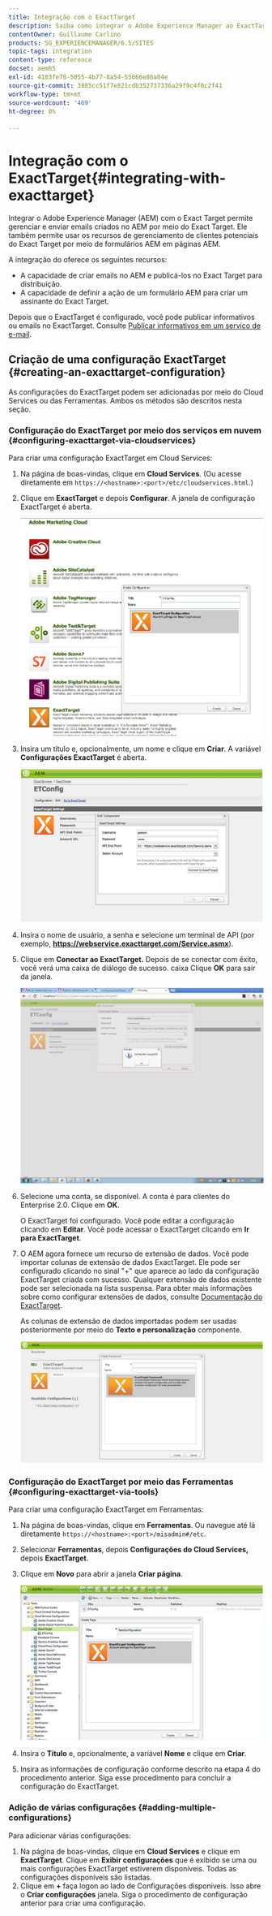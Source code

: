 ```yaml
---
title: Integração com o ExactTarget
description: Saiba como integrar o Adobe Experience Manager ao ExactTarget.
contentOwner: Guillaume Carlino
products: SG_EXPERIENCEMANAGER/6.5/SITES
topic-tags: integration
content-type: reference
docset: aem65
exl-id: 4183fe78-5055-4b77-8a54-55666e86a04e
source-git-commit: 3885cc51f7e821cdb352737336a29f9c4f0c2f41
workflow-type: tm+mt
source-wordcount: '469'
ht-degree: 0%

---
```


# Integração com o ExactTarget{#integrating-with-exacttarget}

Integrar o Adobe Experience Manager (AEM) com o Exact Target permite gerenciar e enviar emails criados no AEM por meio do Exact Target. Ele também permite usar os recursos de gerenciamento de clientes potenciais do Exact Target por meio de formulários AEM em páginas AEM.

A integração do oferece os seguintes recursos:

* A capacidade de criar emails no AEM e publicá-los no Exact Target para distribuição.
* A capacidade de definir a ação de um formulário AEM para criar um assinante do Exact Target.

Depois que o ExactTarget é configurado, você pode publicar informativos ou emails no ExactTarget. Consulte [Publicar informativos em um serviço de e-mail](/help/sites-authoring/personalization.md).

## Criação de uma configuração ExactTarget {#creating-an-exacttarget-configuration}

As configurações do ExactTarget podem ser adicionadas por meio do Cloud Services ou das Ferramentas. Ambos os métodos são descritos nesta seção.

### Configuração do ExactTarget por meio dos serviços em nuvem {#configuring-exacttarget-via-cloudservices}

Para criar uma configuração ExactTarget em Cloud Services:

1. Na página de boas-vindas, clique em **Cloud Services**. (Ou acesse diretamente em `https://<hostname>:<port>/etc/cloudservices.html`.)
1. Clique em **ExactTarget** e depois **Configurar**. A janela de configuração ExactTarget é aberta.

   ![chlimage_1-19](assets/chlimage_1-19.png)

1. Insira um título e, opcionalmente, um nome e clique em **Criar**. A variável **Configurações ExactTarget** é aberta.

   ![chlimage_1](assets/chlimage_1.jpeg)

1. Insira o nome de usuário, a senha e selecione um terminal de API (por exemplo, **https://webservice.exacttarget.com/Service.asmx**).
1. Clique em **Conectar ao ExactTarget.** Depois de se conectar com êxito, você verá uma caixa de diálogo de sucesso. caixa Clique **OK** para sair da janela.

   ![chlimage_1-1](assets/chlimage_1-1.jpeg)

1. Selecione uma conta, se disponível. A conta é para clientes do Enterprise 2.0. Clique em **OK**.

   O ExactTarget foi configurado. Você pode editar a configuração clicando em **Editar**. Você pode acessar o ExactTarget clicando em **Ir para ExactTarget**.

1. O AEM agora fornece um recurso de extensão de dados. Você pode importar colunas de extensão de dados ExactTarget. Ele pode ser configurado clicando no sinal &quot;+&quot; que aparece ao lado da configuração ExactTarget criada com sucesso. Qualquer extensão de dados existente pode ser selecionada na lista suspensa. Para obter mais informações sobre como configurar extensões de dados, consulte [Documentação do ExactTarget](https://help.salesforce.com/s/articleView?id=sf.mc_es_data_extension_data_relationships_classic.htm&amp;type=5).

   As colunas de extensão de dados importadas podem ser usadas posteriormente por meio do **Texto e personalização** componente.

   ![chlimage_1-2](assets/chlimage_1-2.jpeg)

### Configuração do ExactTarget por meio das Ferramentas {#configuring-exacttarget-via-tools}

Para criar uma configuração ExactTarget em Ferramentas:

1. Na página de boas-vindas, clique em **Ferramentas**. Ou navegue até lá diretamente `https://<hostname>:<port>/misadmin#/etc`.
1. Selecionar **Ferramentas**, depois **Configurações do Cloud Services,** depois **ExactTarget**.
1. Clique em **Novo** para abrir a janela **Criar página**.

   ![chlimage_1-34](assets/chlimage_1-3.jpeg)

1. Insira o **Título** e, opcionalmente, a variável **Nome** e clique em **Criar**.
1. Insira as informações de configuração conforme descrito na etapa 4 do procedimento anterior. Siga esse procedimento para concluir a configuração do ExactTarget.

### Adição de várias configurações {#adding-multiple-configurations}

Para adicionar várias configurações:

1. Na página de boas-vindas, clique em **Cloud Services** e clique em **ExactTarget**. Clique em **Exibir configurações** que é exibido se uma ou mais configurações ExactTarget estiverem disponíveis. Todas as configurações disponíveis são listadas.
1. Clique em **+** faça logon ao lado de Configurações disponíveis. Isso abre o **Criar configurações** janela. Siga o procedimento de configuração anterior para criar uma configuração.
